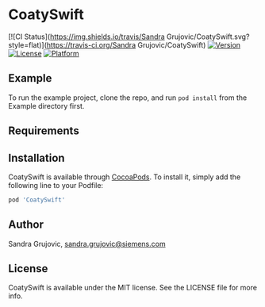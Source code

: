 # CoatySwift

[![CI Status](https://img.shields.io/travis/Sandra Grujovic/CoatySwift.svg?style=flat)](https://travis-ci.org/Sandra Grujovic/CoatySwift)
[![Version](https://img.shields.io/cocoapods/v/CoatySwift.svg?style=flat)](https://cocoapods.org/pods/CoatySwift)
[![License](https://img.shields.io/cocoapods/l/CoatySwift.svg?style=flat)](https://cocoapods.org/pods/CoatySwift)
[![Platform](https://img.shields.io/cocoapods/p/CoatySwift.svg?style=flat)](https://cocoapods.org/pods/CoatySwift)

## Example

To run the example project, clone the repo, and run `pod install` from the Example directory first.

## Requirements

## Installation

CoatySwift is available through [CocoaPods](https://cocoapods.org). To install
it, simply add the following line to your Podfile:

```ruby
pod 'CoatySwift'
```

## Author

Sandra Grujovic, sandra.grujovic@siemens.com

## License

CoatySwift is available under the MIT license. See the LICENSE file for more info.
